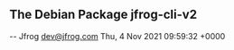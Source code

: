 The Debian Package jfrog-cli-v2
-------------------------------

-- Jfrog <dev@jfrog.com>  Thu, 4 Nov 2021 09:59:32 +0000